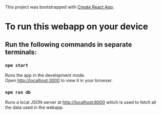 This project was bootstrapped with [Create React App](https://github.com/facebook/create-react-app).

# To run this webapp on your device

## Run the following commands in separate terminals:

### `npm start`

Runs the app in the development mode.\
Open [http://localhost:3000](http://localhost:3000) to view it in your browser.

### `npm run db`

Runs a local JSON server at [http://localhost:8000](http://localhost:8000) which is used to fetch all the data used in the webapp.

